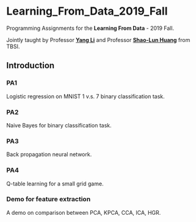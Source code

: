 # Learning_From_Data_2019_Fall
Programming Assignments for the **Learning From Data** - 2019 Fall.

Jointly taught by Professor [**Yang Li**](https://scholar.google.com/citations?hl=zh-CN&user=_qMiOloAAAAJ) and Professor [**Shao-Lun Huang**](https://www.tbsi.edu.cn/index.php?s=/cms/181.html) from TBSI.



## Introduction

### PA1

Logistic regression on MNIST 1 v.s. 7 binary classification task.

### PA2

Naive Bayes for binary classification task.

### PA3

Back propagation neural network.

### PA4

Q-table learning for a small grid game.

### Demo for feature extraction

A demo on comparison between PCA, KPCA, CCA, ICA, HGR.

